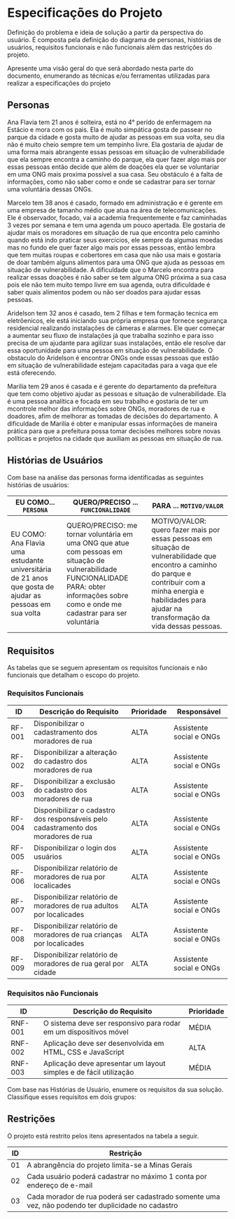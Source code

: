 # Especificações do Projeto

Definição do problema e ideia de solução a partir da perspectiva do usuário. É composta pela definição do  diagrama de personas, histórias de usuários, requisitos funcionais e não funcionais além das restrições do projeto.

Apresente uma visão geral do que será abordado nesta parte do documento, enumerando as técnicas e/ou ferramentas utilizadas para realizar a especificações do projeto

## Personas

Ana Flavia tem 21 anos é solteira, está no 4° perído de enfermagem na Estácio e mora com os pais.
Ela é muito simpática gosta de passear no parque da cidade e gosta muito de ajudar as pessoas em sua volta, seu dia não é muito cheio sempre tem um tempinho livre.
Ela gostaria de ajudar de uma forma mais abrangente essas pessoas em situação de vulnerabilidade que ela sempre encontra a caminho do parque, ela quer fazer algo mais por essas pessoas então decide que além de doações ela quer se voluntariar em uma ONG mais proxima possível a sua casa.
Seu obstáculo é a falta de informações, como não saber como e onde se cadastrar para ser tornar uma voluntária dessas ONGs.


Marcelo tem 38 anos é casado, formado em administração e é gerente em uma empresa de tamanho médio que atua na área de telecomunicações.
Ele é observador, focado, vai a academia frequentemente e faz caminhadas 3 vezes por semana e tem uma agenda um pouco apertada.
Ele gostaria de ajudar mais os moradores em situação de rua que encontra pelo caminho quando está indo praticar seus exercícios, ele sempre da algumas moedas mas no fundo ele quer fazer algo mais por essas pessoas, então lembra que tem muitas roupas e cobertores em casa que não usa mais e gostaria de doar também alguns alimentos para uma ONG que ajuda as pessoas em situação de vulnerabilidade.
A dificuldade que o Marcelo encontra para realizar essas doações é não saber se tem alguma ONG próxima a sua casa pois ele não tem muito tempo livre em sua agenda, outra dificuldade é saber quais alimentos podem ou não ser doados para ajudar essas pessoas.


Aridelson tem 32 anos é casado, tem 2 filhas e tem formação tecnica em eletrôenicos, ele está iniciando sua própria empresa que fornece segurança residencial realizando instalações de câmeras e alarmes.
Ele quer começar a aumentar seu fluxo de instalações já que trabalha sozinho e para isso precisa de um ajudante para agilizar suas instalações, então ele resolve dar essa oportunidade para uma pessoa em situação de vulnerabilidade.
O obstaculo do Aridelson é encontrar ONGs onde essas pessoas que estão em situação de vulnerabilidade estejam capacitadas para a vaga que ele está oferecendo.


Marilia tem 29 anos é casada e é gerente do departamento da prefeitura que tem como objetivo ajudar as pessoas e situação de vulnerabilidade.
Ela é uma pessoa analítica e focada em seu trabalho e gostaria de ter um mcontrole melhor das informações sobre ONGs, moradores de rua e doadores, afim de melhorar as tomadas de decisões do departamento.
A dificuldade de Marilia é obter e manipular essas informações de maneira prática para que a prefeitura possa tomar decisões melhores sobre novas políticas e projetos na cidade que auxiliam as pessoas em situação de rua.

## Histórias de Usuários

Com base na análise das personas forma identificadas as seguintes histórias de usuários:

|EU COMO... `PERSONA`| QUERO/PRECISO ... `FUNCIONALIDADE`              |PARA ... `MOTIVO/VALOR`                 |
|--------------------|-------------------------------------------------|----------------------------------------|
|EU COMO: Ana Flavia uma estudante universitária de 21 anos que gosta de ajudar as pessoas em sua volta|QUERO/PRECISO: me tornar voluntária em uma ONG que atue com pessoas em situação de vulnerabilidade     FUNCIONALIDADE PARA: obter informações sobre como e onde me cadastrar para ser voluntária|MOTIVO/VALOR: quero fazer mais por essas pessoas em situação de vulnerabilidade que encontro a caminho do parque e contribuir com a minha energia e habilidades para ajudar na transformação da vida dessas pessoas.|


## Requisitos

As tabelas que se seguem apresentam os requisitos funcionais e não funcionais que detalham o escopo do projeto.

### Requisitos Funcionais

|ID    | Descrição do Requisito  | Prioridade | Responsável |
|------|-----------------------------------------|----| ----|
|RF-001| Disponibilizar o cadastramento dos moradores de rua | ALTA | Assistente social e ONGs |
|RF-002| Disponibilizar a alteração do cadastro dos moradores de rua | ALTA | Assistente social e ONGs |
|RF-003| Disponibilizar a exclusão do cadastro dos moradores de rua | ALTA | Assistente social e ONGs |
|RF-004| Disponibilizar o cadastro dos responsáveis pelo cadastramento dos moradores de rua | ALTA | Assistente social e ONGs |
|RF-005| Disponibilizar o login dos usuários | ALTA | Assistente social e ONGs  |
|RF-006| Disponibilizar relatório de moradores de rua por localicades  | ALTA | Assistente social e ONGs |
|RF-007| Disponibilizar relatório de moradores de rua adultos por localicades  | ALTA | Assistente social e ONGs |
|RF-008| Disponibilizar relatório de moradores de rua crianças por localicades  | ALTA | Assistente social e ONGs |
|RF-009| Disponibilizar relatório de moradores de rua geral por cidade  | ALTA | Assistente social e ONGs |

### Requisitos não Funcionais

|ID     | Descrição do Requisito  |Prioridade |
|-------|-------------------------|----|
|RNF-001| O sistema deve ser responsivo para rodar em um dispositivos móvel | MÉDIA | 
|RNF-002| Aplicação deve ser desenvolvida em HTML, CSS e JavaScript |  ALTA | 
|RNF-003| Aplicação deve apresentar um layout simples e de fácil utilização |  MÉDIA | 


Com base nas Histórias de Usuário, enumere os requisitos da sua solução. Classifique esses requisitos em dois grupos:


## Restrições

O projeto está restrito pelos itens apresentados na tabela a seguir.

|ID| Restrição                                             |
|--|-------------------------------------------------------|
|01| A abrangência do projeto limita-se a Minas Gerais |
|02| Cada usuário poderá cadastrar no máximo 1 conta por endereço de e-mail |
|03| Cada morador de rua poderá ser cadastrado somente uma vez, não podendo ter duplicidade no cadastro |


